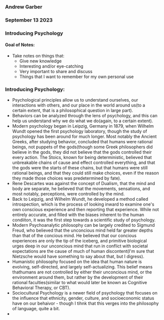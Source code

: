 ### Andrew Garber
### September 13 2023
### Introducing Psychology

#### Goal of Notes:
 - Take notes on things that:
    - Give new knowledge
    - Interesting and/or eye-catching
    - Very important to share and discuss
    - Things that I want to remember for my own personal use

### Introducing Psychology:
 - Psychological principles allow us to understand ourselves, our interactions with others, and our place in the world around us(to a certain extent, that is a philosophical question in large part).
 - Behaviors can be analyzed through the lens of psychology, and this can help us understand why we do what we do(again, to a certain extent).
 - Modern psychology began in Leipzig, Germany in 1879, when Wilhelm Wundt opened the first psychology laboratory, though the study of psychology has been around for much longer. Most notably the Ancient Greeks, after studying behavior, concluded that humans were rational beings, not puppets of the gods(though some Greek philosophers did believe in the gods, they did not believe that the gods controlled their every action. The Stoics, known for being deterministic, believed that unbreakable chains of cause and effect controlled everything, and that the gods were the starts of these chains, but that humans were still rational beings, and that they could still make choices, even if the reason they made those choices was predetermined by fate).
 - Rene Descartes was against the concept of Dualism, that the mind and body are separate, he believed that the movements, sensations, and most notably, perceptions, were controlled by the mind.
 - Back to Leipzig, and Wilhelm Wundt, he developed a method called introspection, which is the process of looking inward to examine one's own conscious experience and then reporting that experience. While not entirely accurate, and filled with the biases inherent to the human condiiton, it was the first step towards a scientific study of psychology.
 - Modern Psychoanalytic philosophy can be largely credited to Sigmund Freud, who believed that the unconcious mind held far greater depths than that of the concious mind. He believed that our concious experiences are only the tip of the iceberg, and primitive biological urges deep in our unconcious mind that run in conflict with societal expectations are the cause of much of human discontent(I'm sure that Nietzsche would have something to say about that, but I digress).
 - Humanistic philosophy focused on the idea that human nature is evolving, self-directed, and largely self-actualizing. This belief means thathumans are not controlled by either their unconcious mind, or the environment around them, but rather by the development of their rational faculties(similar to what would later be known as Cognitive Behavioral Therapy, or CBT).
 - Sociocultural Psychology is a newer field of psychology that focuses on the influence that ethnicity, gender, culture, and socioeconomic status have on our behaivor - though I tihnk that this verges into the philosophy of language, quite a bit.
 - 